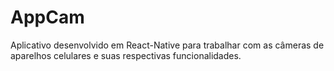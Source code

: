 # AppCam
Aplicativo desenvolvido em React-Native para trabalhar com as câmeras de aparelhos celulares e suas respectivas funcionalidades.
